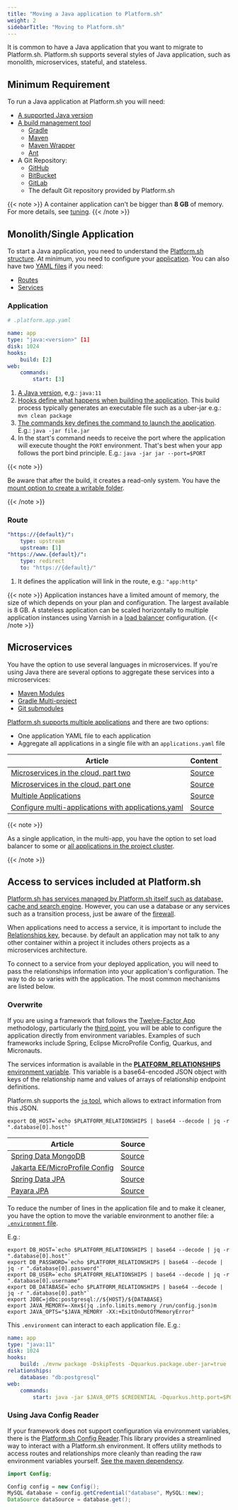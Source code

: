 ```yaml
---
title: "Moving a Java application to Platform.sh"
weight: 2
sidebarTitle: "Moving to Platform.sh"
---
```


It is common to have a Java application that you want to migrate to Platform.sh.  Platform.sh supports several styles of Java application, such as monolith, microservices, stateful, and stateless.

## Minimum Requirement

To run a Java application at Platform.sh you will need:

* [A supported Java version](/languages/java/_index.md#supported-versions)
* [A build management tool](/languages/java/_index.md#support-build-automation)
  * [Gradle](https://docs.gradle.org/current/userguide/gradle_wrapper.html)
  * [Maven](https://maven.apache.org/)
  * [Maven Wrapper](https://www.baeldung.com/maven-wrapper)
  * [Ant](https://ant.apache.org/)
* A Git Repository:
  * [GitHub](/integrations/source/github.md)
  * [BitBucket](/integrations/source/bitbucket.md)
  * [GitLab](/integrations/source/gitlab.md)
  * The default Git repository provided by Platform.sh

{{< note >}}
A container application can't be bigger than **8 GB** of memory.
For more details, see [tuning](./tuning.md).
{{< /note >}}

## Monolith/Single Application

To start a Java application, you need to understand the [Platform.sh structure](../../overview/structure.md).
At minimum, you need to configure your [application](../../create-apps/_index.md).
You can also have two [YAML files](../../overview/yaml/_index.md)  if you need:

* [Routes](../../define-routes/_index.md)
* [Services](../../add-services/_index.md)

### Application

```yaml
# .platform.app.yaml

name: app
type: "java:<version>" [1]
disk: 1024
hooks:
    build: [2]
web:
    commands:
        start: [3]
```

1. [A Java version](/languages/java/_index.md#supported-versions), e,g.: `java:11`
2. [Hooks define what happens when building the application](../../create-apps/hooks/_index.md). This build process typically generates an executable file such as a uber-jar e.g.: `mvn clean package`
3. [The commands key defines the command to launch the application](../../create-apps/app-reference.md#web-commands). E.g.:  `java -jar file.jar`
4. In the start's command needs to receive the port where the application will execute thought the `PORT` environment. That's best when your app follows the port bind principle. E.g.: `java -jar jar --port=$PORT`

{{< note >}}

Be aware that after the build, it creates a read-only system. You have the [mount option to create a writable folder](../../create-apps/app-reference.md#mounts).

{{< /note >}}

### Route

```yaml {location=".platform/routes.yaml"}
"https://{default}/":
    type: upstream
    upstream: [1]
"https://www.{default}/":
    type: redirect
    to: "https://{default}/"
```

1. It defines the application will link in the route, e.g.: `"app:http"`

{{< note >}}
Application instances have a limited amount of memory, the size of which depends on your plan and configuration.  The largest available is 8 GB.  A stateless application can be scaled horizontally to multiple application instances using Varnish in a [load balancer](https://community.platform.sh/t/how-to-configure-load-balancer-in-a-single-application/553) configuration.
{{< /note >}}

## Microservices

You have the option to use several languages in microservices. If you're using Java there are several options to aggregate these services into a microservices:

* [Maven Modules](https://maven.apache.org/guides/mini/guide-multiple-modules.html)
* [Gradle Multi-project](https://guides.gradle.org/creating-multi-project-builds/)
* [Git submodules](/development/submodules.md)

[Platform.sh supports multiple applications](../../create-apps/multi-app.md) and there are two options:

* One application YAML file to each application
* Aggregate all applications in a single file with an `applications.yaml` file

| Article                                                      | Content                                                      |
| ------------------------------------------------------------ | ------------------------------------------------------------ |
| [Microservices in the cloud, part two](https://platform.sh/blog/2019/microservices-in-the-cloud-part-two/) | [Source](https://github.com/EventosJEspanol/latin-america-micro-profile) |
| [Microservices in the cloud, part one](https://platform.sh/blog/2019/microservices-in-the-cloud-part-one/) | [Source](https://github.com/EventosJEspanol/latin-america-micro-profile) |
| [Multiple Applications](https://community.platform.sh/t/multiple-applications-tomcat/468) | [Source](https://github.com/platformsh-examples/tomcat-multi-app) |
| [Configure multi-applications with applications.yaml](https://community.platform.sh/t/how-to-configure-multi-applications-with-applications-yaml/552) | [Source](https://github.com/platformsh-examples/tomcat-multi-app-applications) |

{{< note >}}

As a single application, in the multi-app, you have the option to set load balancer to some or [all applications in the project cluster](https://community.platform.sh/t/how-to-configure-load-balancer-in-a-multiple-applications/554).

{{< /note >}}

## Access to services included at Platform.sh

[Platform.sh has services managed by Platform.sh itself such as database, cache and search engine](/add-services/_index.md). However, you can use a database or any services such as a transition process, just be aware of the [firewall](../../create-apps/app-reference.md#firewall).

When applications need to access a service, it is important to include the [Relationships key](../../create-apps/app-reference.md#relationships), because. by default an application may not talk to any other container within a project it includes others projects as a microservices architecture.

To connect to a service from your deployed application, you will need to pass the relationships information into your application's configuration.  The way to do so varies with the application.  The most common mechanisms are listed below.

### Overwrite

If you are using a framework that follows the [Twelve-Factor App](https://12factor.net/) methodology, particularly the [third point](https://12factor.net/config), you will be able to configure the application directly from environment variables.  Examples of such frameworks include Spring, Eclipse MicroProfile Config, Quarkus, and Micronauts.

The services information is available in the [**PLATFORM_RELATIONSHIPS** environment variable](../../development/variables/use-variables.md#use-platformsh-provided-variables).
This variable is a base64-encoded JSON object with keys of the relationship name and values of arrays of relationship endpoint definitions.

Platform.sh supports the [`jq` tool](https://stedolan.github.io/jq/), which allows to extract information from this JSON.

```shell
export DB_HOST=`echo $PLATFORM_RELATIONSHIPS | base64 --decode | jq -r ".database[0].host"`
```

| Article                                                      | Source                                                       |
| ------------------------------------------------------------ | ------------------------------------------------------------ |
| [Spring Data MongoDB](https://community.platform.sh/t/how-to-overwrite-spring-data-mongodb-variable-to-access-platform-sh-services/528) | [Source](https://github.com/platformsh-examples/java-overwrite-configuration/tree/master/spring-mongodb) |
| [Jakarta EE/MicroProfile Config](https://community.platform.sh/t/how-to-overwrite-configuration-to-jakarta-microprofile-to-access-platform-sh-services/520) | [Source](https://github.com/platformsh-examples/java-overwrite-configuration/tree/master/jakarta-nosql) |
| [Spring Data JPA](https://community.platform.sh/t/how-to-overwrite-spring-data-variable-to-access-platform-sh-services/518) | [Source](https://github.com/platformsh-examples/java-overwrite-configuration/tree/master/spring-jpa) |
| [Payara JPA](https://community.platform.sh/t/how-to-overwrite-variables-to-payara-jpa-access-platform-sh-sql-services/519) | [Source](https://github.com/platformsh-examples/java-overwrite-configuration/blob/master/payara/README.md) |

To reduce the number of lines in the application file and to make it cleaner,
you have the option to move the variable environment to another file: a [`.environment` file](../../development/variables/set-variables.md#set-variables-via-script).

E.g.:

```shell
export DB_HOST=`echo $PLATFORM_RELATIONSHIPS | base64 --decode | jq -r ".database[0].host"`
export DB_PASSWORD=`echo $PLATFORM_RELATIONSHIPS | base64 --decode | jq -r ".database[0].password"`
export DB_USER=`echo $PLATFORM_RELATIONSHIPS | base64 --decode | jq -r ".database[0].username"`
export DB_DATABASE=`echo $PLATFORM_RELATIONSHIPS | base64 --decode | jq -r ".database[0].path"`
export JDBC=jdbc:postgresql://${HOST}/${DATABASE}
export JAVA_MEMORY=-Xmx$(jq .info.limits.memory /run/config.json)m
export JAVA_OPTS="$JAVA_MEMORY -XX:+ExitOnOutOfMemoryError"
```

This `.environment` can interact to each application file. E.g.:

```yaml
name: app
type: "java:11"
disk: 1024
hooks:
    build: ./mvnw package -DskipTests -Dquarkus.package.uber-jar=true
relationships:
    database: "db:postgresql"
web:
    commands:
        start: java -jar $JAVA_OPTS $CREDENTIAL -Dquarkus.http.port=$PORT jarfile.jar

```

### Using Java Config Reader

If your framework does not support configuration via environment variables, there is the [Platform.sh Config Reader](https://github.com/platformsh/config-reader-java).This library provides a streamlined way to interact with a Platform.sh environment. It offers utility methods to access routes and relationships more cleanly than reading the raw environment variables yourself. [See the maven dependency](https://mvnrepository.com/artifact/sh.platform/config).

```java
import Config;

Config config = new Config();
MySQL database = config.getCredential("database", MySQL::new);
DataSource dataSource = database.get();
```
